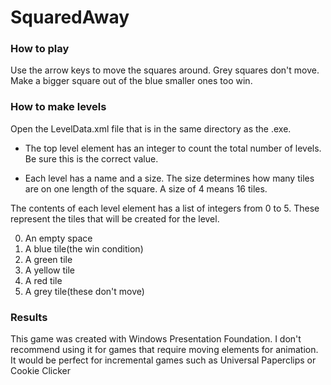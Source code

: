 # SquaredAway

### How to play
Use the arrow keys to move the squares around. Grey squares don't move. Make a bigger square out of the blue smaller ones too win.

### How to make levels
Open the LevelData.xml file that is in the same directory as the .exe.
* The top level element has an integer to count the total number of levels. Be sure this is the correct value.

* Each level has a name and a size. The size determines how many tiles are on one length of the square.
A size of 4 means 16 tiles.

The contents of each level element has a list of integers from 0 to 5. These represent the tiles that will be created
for the level.

0. An empty space
1. A blue tile(the win condition)
2. A green tile
3. A yellow tile
4. A red tile
5. A grey tile(these don't move)



### Results
This game was created with Windows Presentation Foundation.
I don't recommend using it for games that require moving elements for animation. It would be perfect for incremental games such as Universal Paperclips or Cookie Clicker
